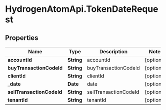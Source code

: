 # HydrogenAtomApi.TokenDateRequest

## Properties
Name | Type | Description | Notes
------------ | ------------- | ------------- | -------------
**accountId** | **String** | accountId | [optional] 
**buyTransactionCodeId** | **String** | buyTransactionCodeId | [optional] 
**clientId** | **String** | clientId | [optional] 
**_date** | **Date** | date | [optional] 
**sellTransactionCodeId** | **String** | sellTransactionCodeId | [optional] 
**tenantId** | **String** | tenantId | [optional] 


